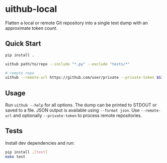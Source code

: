 # uithub-local

Flatten a local or remote Git repository into a single text dump with an approximate token count.

## Quick Start

```bash
pip install .

uithub path/to/repo --include "*.py" --exclude "tests/*"

# remote repo
uithub --remote-url https://github.com/user/private --private-token $GITHUB_TOKEN --no-stdout
```

## Usage

Run `uithub --help` for all options. The dump can be printed to STDOUT or saved to a file. JSON output is available using `--format json`. Use `--remote-url` and optionally `--private-token` to process remote repositories.

## Tests

Install dev dependencies and run:

```bash
pip install .[test]
make test
```
